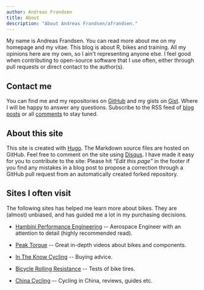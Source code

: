 ```yaml
---
author: Andreas Frandsen
title: About
description: "About Andreas Frandsen/afrandsen."
---
```


<p class="firstpara">My name is Andreas Frandsen. You can read more about me on my homepage and my vitae. This blog is about R, bikes and training. All my opinions here are my own, so I ain't representing anyone else. I feel good when contributing to open-source software that I use often, either through pull requests or direct contact to the author(s).</p>

## Contact me

You can find me and my repositories on [GitHub](https://github.com/afrandsen) and my gists on [Gist](https://gist.github.com/afrandsen). Where I will be happy to answer any questions. Subscribe to the RSS feed of [blog posts](https://afrandsen.rbind.io/index.xml) or all [comments](https://afrandsen.disqus.com/latest.rss) to stay tuned.

## About this site

This site is created with [Hugo](https://gohugo.io/). The Markdown source files are hosted on GitHub. Feel free to comment on the site using [Disqus](https://disqus.com/). I have made it easy for you to contribute to the site: Please hit *“Edit this page”* in the footer if you find any mistakes in a blog post to propose a correction through a GitHub pull request from an automatically created forked repository.

## Sites I often visit
The following sites has helped me learn more about bikes. They are (almost) unbiased, and has guided me a lot in my purchasing decisions.

  - [Hambini Performance Engineering](https://www.hambini.com/blog/) -- Aerospace Engineer with an attention to detail (highly recommended read).
  
  - [Peak Torque](https://www.youtube.com/user/stoppsi/videos) -- Great in-depth videos about bikes and components.
  
  - [In The Know Cycling](https://intheknowcycling.com/) -- Buying advice.
 
  - [Bicycle Rolling Resistance](https://www.bicyclerollingresistance.com/) -- Tests of bike tires.

  - [China Cycling](https://www.youtube.com/channel/UCSun-GPfsD03Nz9UT8HMQPw/videos) -- Cycling in China, reviews, guides etc.
